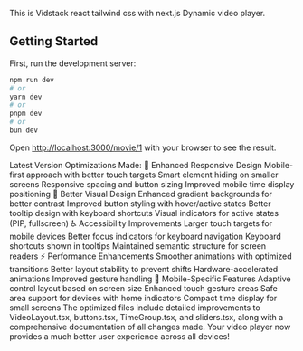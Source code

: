 This is Vidstack react tailwind css with next.js Dynamic video player.

## Getting Started

First, run the development server:

```bash
npm run dev
# or
yarn dev
# or
pnpm dev
# or
bun dev
```

Open [http://localhost:3000/movie/1](http://localhost:3000/movie/1) with your browser to see the result.

Latest Version Optimizations Made:
🎯 Enhanced Responsive Design
Mobile-first approach with better touch targets
Smart element hiding on smaller screens
Responsive spacing and button sizing
Improved mobile time display positioning
🎨 Better Visual Design
Enhanced gradient backgrounds for better contrast
Improved button styling with hover/active states
Better tooltip design with keyboard shortcuts
Visual indicators for active states (PIP, fullscreen)
♿ Accessibility Improvements
Larger touch targets for mobile devices
Better focus indicators for keyboard navigation
Keyboard shortcuts shown in tooltips
Maintained semantic structure for screen readers
⚡ Performance Enhancements
Smoother animations with optimized transitions
Better layout stability to prevent shifts
Hardware-accelerated animations
Improved gesture handling
📱 Mobile-Specific Features
Adaptive control layout based on screen size
Enhanced touch gesture areas
Safe area support for devices with home indicators
Compact time display for small screens
The optimized files include detailed improvements to VideoLayout.tsx, buttons.tsx, TimeGroup.tsx, and sliders.tsx, along with a comprehensive documentation of all changes made.
Your video player now provides a much better user experience across all devices!
